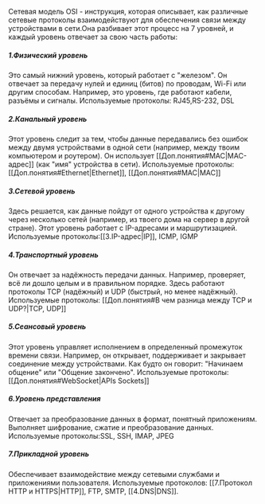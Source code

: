Сетевая модель OSI - инструкция, которая описывает, как различные сетевые протоколы взаимодействуют для обеспечения связи между устройствами в сети.Она разбивает этот процесс на 7 уровней, и каждый уровень отвечает за свою часть работы:
##### 1.Физический уровень
Это самый нижний уровень, который работает с "железом". Он отвечает за передачу нулей и единиц (битов) по проводам, Wi-Fi или другим способам. Например, это уровень, где работают кабели, разъёмы и сигналы.
	Используемые протоколы: RJ45,RS-232, DSL
##### 2.Канальный уровень
Этот уровень следит за тем, чтобы данные передавались без ошибок между двумя устройствами в одной сети (например, между твоим компьютером и роутером). Он использует [[Доп.понятия#MAC|MAC-адрес]] (как "имя" устройства в сети).
	Используемые протоколы:[[Доп.понятия#Ethernet|Ethernet]], [[Доп.понятия#MAC|MAC]]
##### 3.Сетевой уровень 
Здесь решается, как данные пойдут от одного устройства к другому через несколько сетей (например, из твоего дома на сервер в другой стране). Этот уровень работает с IP-адресами и маршрутизацией.
	Используемые протоколы:[[3.IP-адрес|IP]], ICMP, IGMP
##### 4.Транспортный уровень
Он отвечает за надёжность передачи данных. Например, проверяет, всё ли дошло целым и в правильном порядке. Здесь работают протоколы TCP (надёжный) и UDP (быстрый, но менее надёжный).
	Используемые протоколы: [[Доп.понятия#В чем разница между TCP и UDP?|TCP, UDP]]
##### 5.Сеансовый уровень
Этот уровень управляет исполнением в определенный промежуток времени связи. Например, он открывает, поддерживает и закрывает соединение между устройствами. Как будто он говорит: "Начинаем общение" или "Общение закончено".
	Используемые протоколы: [[Доп.понятия#WebSocket|APIs Sockets]]
##### 6.Уровень представления 
Отвечает за преобразование данных в формат, понятный приложениям. Выполняет шифрование, сжатие и преобразование данных.
	Используемые протоколы:SSL, SSH, IMAP, JPEG
##### 7.Прикладной уровень
Обеспечивает взаимодействие между сетевыми службами и приложениями пользователя. 
	Используемые протоколов: [[7.Протокол HTTP и HTTPS|HTTP]], FTP, SMTP, [[4.DNS|DNS]].